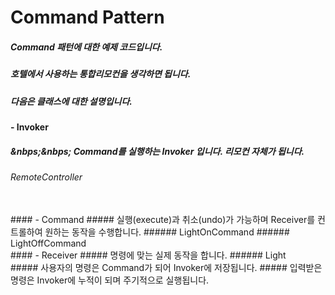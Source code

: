 # Command Pattern
##### Command 패턴에 대한 예제 코드입니다.
##### 호텔에서 사용하는 통합리모컨을 생각하면 됩니다.
##### 다음은 클래스에 대한 설명입니다.


#### - Invoker
##### &nbps;&nbps; Command를 실행하는 Invoker 입니다. 리모컨 자체가 됩니다.
###### RemoteController
<br>
#### - Command
##### 실행(execute)과 취소(undo)가 가능하며 Receiver를 컨트롤하여 원하는 동작을 수행합니다.
###### LightOnCommand
###### LightOffCommand
<br>
#### - Receiver
##### 명령에 맞는 실제 동작을 합니다.
###### Light
<br>
##### 사용자의 명령은 Command가 되어 Invoker에 저장됩니다.
##### 입력받은 명령은 Invoker에 누적이 되며 주기적으로 실행됩니다.
